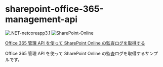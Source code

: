 # sharepoint-office-365-management-api

![.NET-netcoreapp3.1](https://img.shields.io/badge/.NET-netcoreapp3.1-green)
![SharePoint-Online](https://img.shields.io/badge/SharePoint-Online-blue.svg)

[Office 365 管理 API を使って SharePoint Online の監査ログを取得する](https://zenn.dev/karamem0/articles/2020_09_02_150000)

Office 365 管理 API を使って SharePoint Online の監査ログを取得するサンプルです。
